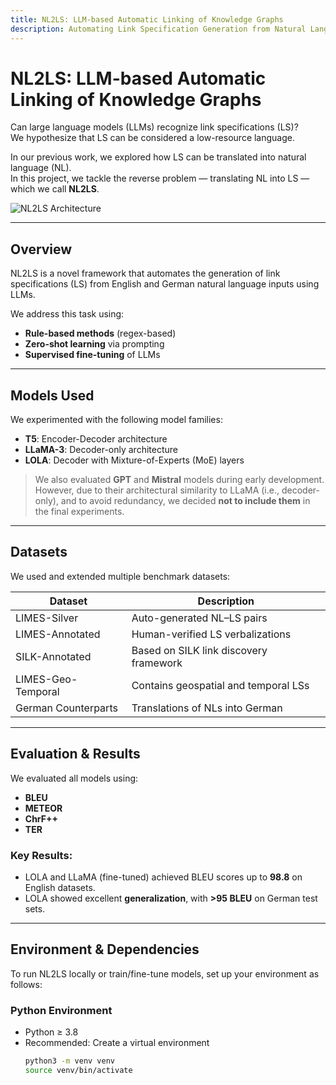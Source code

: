 ```yaml
---
title: NL2LS: LLM-based Automatic Linking of Knowledge Graphs
description: Automating Link Specification Generation from Natural Language using Large Language Models
---
```


# NL2LS: LLM-based Automatic Linking of Knowledge Graphs

Can large language models (LLMs) recognize link specifications (LS)?  
We hypothesize that LS can be considered a low-resource language.

In our previous work, we explored how LS can be translated into natural language (NL).  
In this project, we tackle the reverse problem — translating NL into LS — which we call **NL2LS**.

![NL2LS Architecture](https://app.diagrams.net/#G18d4ubV42lJgnNfT8wJCLt9qFPDqXCTfb#%7B%22pageId%22%3A%22QYKDqmzVO7LFD6cx5lpD%22%7D)

---

## Overview

NL2LS is a novel framework that automates the generation of link specifications (LS) from English and German natural language inputs using LLMs.

We address this task using:
- **Rule-based methods** (regex-based)
- **Zero-shot learning** via prompting
- **Supervised fine-tuning** of LLMs

---

## Models Used

We experimented with the following model families:
- **T5**: Encoder-Decoder architecture  
- **LLaMA-3**: Decoder-only architecture  
- **LOLA**: Decoder with Mixture-of-Experts (MoE) layers  

> We also evaluated **GPT** and **Mistral** models during early development.  
> However, due to their architectural similarity to LLaMA (i.e., decoder-only), and to avoid redundancy, we decided **not to include them** in the final experiments.

---

## Datasets

We used and extended multiple benchmark datasets:

| Dataset                  | Description                                      |
|--------------------------|--------------------------------------------------|
| LIMES-Silver             | Auto-generated NL–LS pairs                       |
| LIMES-Annotated          | Human-verified LS verbalizations                |
| SILK-Annotated           | Based on SILK link discovery framework          |
| LIMES-Geo-Temporal       | Contains geospatial and temporal LSs            |
| German Counterparts      | Translations of NLs into German                 |

---

## Evaluation & Results

We evaluated all models using:
- **BLEU**
- **METEOR**
- **ChrF++**
- **TER**

### Key Results:
- LOLA and LLaMA (fine-tuned) achieved BLEU scores up to **98.8** on English datasets.
- LOLA showed excellent **generalization**, with **>95 BLEU** on German test sets.

---

## Environment & Dependencies

To run NL2LS locally or train/fine-tune models, set up your environment as follows:

### Python Environment

- Python ≥ 3.8
- Recommended: Create a virtual environment
  ```bash
  python3 -m venv venv
  source venv/bin/activate
